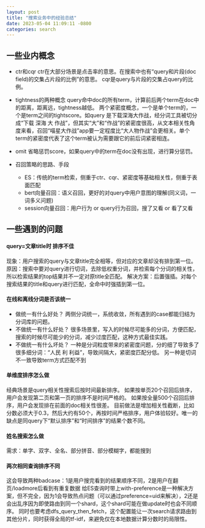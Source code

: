 ```yaml
---
layout: post
title: "搜索业务中的经验总结"
date: 2023-05-04 11:09:11 -0800
categories: search
---
```


## 一些业内概念
- ctr和cqr
ctr在大部分场景是点击率的意思。在搜索中也有“query和片段(doc field)的交集占片段的比例”的意思。
cqr是query与片段的交集占query的比例。
- tightness的两种概念
query命中doc的所有term，计算前后两个term在doc中的距离，距离远，tightness越低。
两个紧密度概念，一个是单个term的，一个是term之间的tightscore。如query 是下载深海大作战，经分词工具被切分成“下载 深海 大 作战”，但其实“大”和“作战”的紧密度很高，从文本相关性角度来看，召回“喵星大作战”app要一定程度比“大人物作战”会更相关。单个term的紧密度代表了这个term被认为需要跟它的前后词紧密相连。
- omit
省略惩罚score，如果query中的term在doc没有出现，进行算分惩罚。

- 召回策略的思路、手段
  - ES：传统的term检索，侧重于ctr、cqr、紧密度等基础相关性，侧重于表面匹配
  - bert向量召回：语义召回，更好的对query中用户意图的理解(同义词，一词多义问题)
  - session向量召回：用户行为 or query行为召回，搜了又看 or 看了又看
## 一些遇到的问题
#### query=文章title时 排序不佳
现象：用户搜索的query与文章title完全相等，但对应的文章却没有排到第一位。
原因：搜索中要对query进行切词，去除低权重分词，并检索每个分词的相关性，所以检索结果的top结果并不一定对原title全匹配。
解决方案：后置强插。对每个搜索结果的title和query进行匹配，全命中时强插到第一位。
#### 在线和离线分词是否该统一
- 做统一有什么好处？
两侧分词统一，系统收敛，所有遇到的case都能归结为分词库的问题。
- 不做统一有什么好处？
很多场景里，写入的时候尽可能多的分词，方便匹配，搜索的时候尽可能少的分词，减少过度匹配，这种方式最佳实践。
- 不做统一有什么坏处？
一种是分词粒度带来的紧密度问题，分的细了导致多了很多细分词：“人民 利 利益”，导致间隔大，紧密度匹配分低。
另一种是切词不一致导致term方式匹配不到
#### 单维度排序怎么做
经典场景是query相关性搜索后按时间最新排序。
如果按单页20个召回后排序，用户会发现第二页和第一页的排序不是时间严格的。
如果按全量500个召回后排序，用户会发现排在前面的doc相关性很差。
目前做法是增加相关性截断，比如分数必须大于0.3，然后大约有50个，再按时间严格排序，用户体验较好。唯一的缺点是同query下“默认排序”和“时间排序”的结果个数不同。
#### 姓名搜索怎么做
需求：单字、双字、全名、部分拼音、部分模糊字，都能搜到
#### 两次相同查询排序不同
这会导致两种badcase：1是用户搜完看到的结果顺序不同，2是用户在翻页/loadmore后看到有重复数据
给ES查询时带上with-preference是一种解决方案，但不完全，因为1会导致热点问题（可以通过preference=uid来解决），2还是会出乱序因为即使路由到同一个shard，这个shard可能在做update时也会不同顺序。
同时也要考虑dfs_query_then_fetch，这个配置能让一次search请求路由到其他分片，同时获得全局的tf-idf，来避免仅在本地数据计算分数时的局限性。
